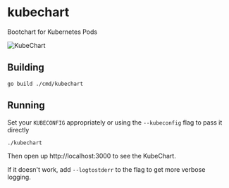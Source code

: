 # kubechart
Bootchart for Kubernetes Pods

![KubeChart](https://raw.githubusercontent.com/sjenning/kubechart/master/kubechart.png)

## Building

`go build ./cmd/kubechart`

## Running

Set your `KUBECONFIG` appropriately or using the `--kubeconfig` flag to pass it directly

`./kubechart`

Then open up http://localhost:3000 to see the KubeChart.

If it doesn't work, add `--logtostderr` to the flag to get more verbose logging.

